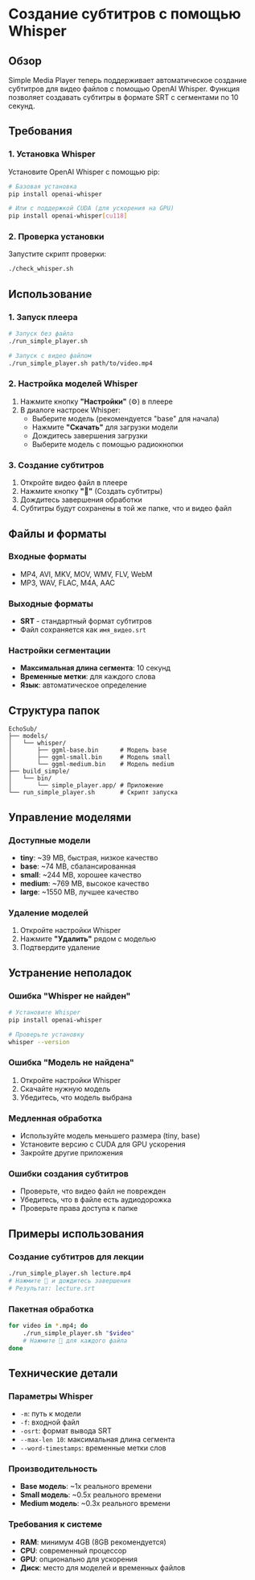 # Создание субтитров с помощью Whisper

## Обзор

Simple Media Player теперь поддерживает автоматическое создание субтитров для видео файлов с помощью OpenAI Whisper. Функция позволяет создавать субтитры в формате SRT с сегментами по 10 секунд.

## Требования

### 1. Установка Whisper

Установите OpenAI Whisper с помощью pip:

```bash
# Базовая установка
pip install openai-whisper

# Или с поддержкой CUDA (для ускорения на GPU)
pip install openai-whisper[cu118]
```

### 2. Проверка установки

Запустите скрипт проверки:

```bash
./check_whisper.sh
```

## Использование

### 1. Запуск плеера

```bash
# Запуск без файла
./run_simple_player.sh

# Запуск с видео файлом
./run_simple_player.sh path/to/video.mp4
```

### 2. Настройка моделей Whisper

1. Нажмите кнопку **"Настройки"** (⚙️) в плеере
2. В диалоге настроек Whisper:
   - Выберите модель (рекомендуется "base" для начала)
   - Нажмите **"Скачать"** для загрузки модели
   - Дождитесь завершения загрузки
   - Выберите модель с помощью радиокнопки

### 3. Создание субтитров

1. Откройте видео файл в плеере
2. Нажмите кнопку **"🎤"** (Создать субтитры)
3. Дождитесь завершения обработки
4. Субтитры будут сохранены в той же папке, что и видео файл

## Файлы и форматы

### Входные форматы
- MP4, AVI, MKV, MOV, WMV, FLV, WebM
- MP3, WAV, FLAC, M4A, AAC

### Выходные форматы
- **SRT** - стандартный формат субтитров
- Файл сохраняется как `имя_видео.srt`

### Настройки сегментации
- **Максимальная длина сегмента**: 10 секунд
- **Временные метки**: для каждого слова
- **Язык**: автоматическое определение

## Структура папок

```
EchoSub/
├── models/
│   └── whisper/
│       ├── ggml-base.bin      # Модель base
│       ├── ggml-small.bin     # Модель small
│       └── ggml-medium.bin    # Модель medium
├── build_simple/
│   └── bin/
│       └── simple_player.app/ # Приложение
└── run_simple_player.sh       # Скрипт запуска
```

## Управление моделями

### Доступные модели
- **tiny**: ~39 MB, быстрая, низкое качество
- **base**: ~74 MB, сбалансированная
- **small**: ~244 MB, хорошее качество
- **medium**: ~769 MB, высокое качество
- **large**: ~1550 MB, лучшее качество

### Удаление моделей
1. Откройте настройки Whisper
2. Нажмите **"Удалить"** рядом с моделью
3. Подтвердите удаление

## Устранение неполадок

### Ошибка "Whisper не найден"
```bash
# Установите Whisper
pip install openai-whisper

# Проверьте установку
whisper --version
```

### Ошибка "Модель не найдена"
1. Откройте настройки Whisper
2. Скачайте нужную модель
3. Убедитесь, что модель выбрана

### Медленная обработка
- Используйте модель меньшего размера (tiny, base)
- Установите версию с CUDA для GPU ускорения
- Закройте другие приложения

### Ошибки создания субтитров
- Проверьте, что видео файл не поврежден
- Убедитесь, что в файле есть аудиодорожка
- Проверьте права доступа к папке

## Примеры использования

### Создание субтитров для лекции
```bash
./run_simple_player.sh lecture.mp4
# Нажмите 🎤 и дождитесь завершения
# Результат: lecture.srt
```

### Пакетная обработка
```bash
for video in *.mp4; do
    ./run_simple_player.sh "$video"
    # Нажмите 🎤 для каждого файла
done
```

## Технические детали

### Параметры Whisper
- `-m`: путь к модели
- `-f`: входной файл
- `-osrt`: формат вывода SRT
- `--max-len 10`: максимальная длина сегмента
- `--word-timestamps`: временные метки слов

### Производительность
- **Base модель**: ~1x реального времени
- **Small модель**: ~0.5x реального времени
- **Medium модель**: ~0.3x реального времени

### Требования к системе
- **RAM**: минимум 4GB (8GB рекомендуется)
- **CPU**: современный процессор
- **GPU**: опционально для ускорения
- **Диск**: место для моделей и временных файлов 